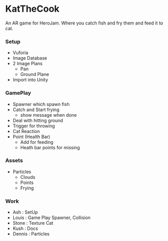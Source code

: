 # KatTheCook
An AR game for HeroJam. Where you catch fish and fry them and feed it to cat.


### Setup
 - Vuforia
 - Image Database
 - 2 Image Plans
     - Pan
     - Ground Plane
 - Import into Unity

 
### GamePlay
 -  Spawner which spawn fish
 -  Catch and Start frying
    - show message when done
 -  Deal with hitting ground
 -  Trigger for throwing
 -  Cat Reaction
 -  Point (Health Bar)
    - Add for feeding
    - Heath bar points for missing

 ### Assets
 -  Particles 
    - Clouds
    - Points
    - Frying 
 
 ### Work
 
- Ash : SetUp
- Louis : Game Play Spawner, Collision 
- Stone : Texture Cat
- Kush : Docs 
- Dennis : Particles


 
